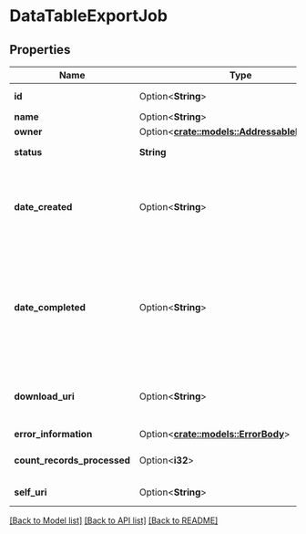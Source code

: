 # DataTableExportJob

## Properties

Name | Type | Description | Notes
------------ | ------------- | ------------- | -------------
**id** | Option<**String**> | The globally unique identifier for the object. | [optional][readonly]
**name** | Option<**String**> |  | [optional]
**owner** | Option<[**crate::models::AddressableEntityRef**](AddressableEntityRef.md)> |  | [optional]
**status** | **String** | The status of the export job | 
**date_created** | Option<**String**> | The timestamp of when the export began. Date time is represented as an ISO-8601 string. For example: yyyy-MM-ddTHH:mm:ss[.mmm]Z | [optional]
**date_completed** | Option<**String**> | The timestamp of when the export stopped (either successfully or unsuccessfully). Date time is represented as an ISO-8601 string. For example: yyyy-MM-ddTHH:mm:ss[.mmm]Z | [optional]
**download_uri** | Option<**String**> | The URL of the location at which the caller can download the export file, when available | [optional]
**error_information** | Option<[**crate::models::ErrorBody**](ErrorBody.md)> |  | [optional]
**count_records_processed** | Option<**i32**> | The current count of the number of records processed | [optional]
**self_uri** | Option<**String**> | The URI for this object | [optional][readonly]

[[Back to Model list]](../README.md#documentation-for-models) [[Back to API list]](../README.md#documentation-for-api-endpoints) [[Back to README]](../README.md)


